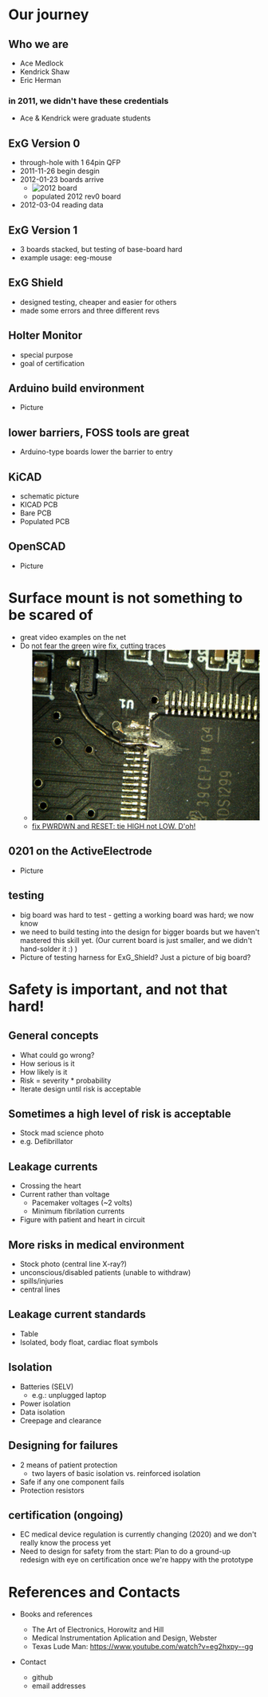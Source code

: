 # Our journey

## Who we are
- Ace Medlock
- Kendrick Shaw
- Eric Herman
### in 2011, we didn't have these credentials
- Ace & Kendrick were graduate students

## ExG Version 0
 - through-hole with 1 64pin QFP
 - 2011-11-26 begin desgin
 - 2012-01-23 boards arrive
     - ![2012 board](../photos/eeg-mouse_rev_0.0-DSC00681.jpg)
     - populated 2012 rev0 board
 - 2012-03-04 reading data

## ExG Version 1
- 3 boards stacked, but testing of base-board hard
- example usage: eeg-mouse

## ExG Shield
- designed testing, cheaper and easier for others
- made some errors and three different revs

## Holter Monitor
- special purpose
- goal of certification


## Arduino build environment
- Picture

## lower barriers, FOSS tools are great
- Arduino-type boards lower the barrier to entry

## KiCAD
- schematic picture
- KICAD PCB
- Bare PCB
- Populated PCB

## OpenSCAD
- Picture

# Surface mount is not something to be scared of
- great video examples on the net
- Do not fear the green wire fix, cutting traces
    - ![broken-pin-green-wire](../photos/kms15-shield-broken-pin-GreenwireZoomOut.jpg)
    - [fix PWRDWN and RESET: tie HIGH not LOW. D'oh!](https://github.com/OpenElectronicsLab/OpenHardwareExG_Shield/commit/507f61efbbbc3e7b2749c49335f21cd2c08a47c7)

## 0201 on the ActiveElectrode
- Picture

## testing
- big board was hard to test - getting a working board was hard; we now know 
- we need to build testing into the design for bigger boards but we haven't mastered this skill yet. (Our current board is just smaller, and we didn't hand-solder it :) )
- Picture of testing harness for ExG_Shield? Just a picture of big board?

# Safety is important, and not that hard!

## General concepts
- What could go wrong?
- How serious is it
- How likely is it
- Risk = severity * probability
- Iterate design until risk is acceptable

## Sometimes a high level of risk is acceptable
  - Stock mad science photo
  - e.g. Defibrillator

## Leakage currents
- Crossing the heart
- Current rather than voltage
    - Pacemaker voltages (~2 volts)
    - Minimum fibrilation currents
- Figure with patient and heart in circuit

## More risks in medical environment
 - Stock photo (central line X-ray?)
 - unconscious/disabled patients (unable to withdraw)
 - spills/injuries
 - central lines

## Leakage current standards
- Table
- Isolated, body float, cardiac float symbols

## Isolation
- Batteries (SELV)
    - e.g.: unplugged laptop
- Power isolation
- Data isolation
- Creepage and clearance

## Designing for failures 
- 2 means of patient protection
    - two layers of basic isolation
      vs. reinforced isolation
- Safe if any one component fails
- Protection resistors

## certification (ongoing)
- EC medical device regulation is currently changing (2020) and we don't really know the process yet
- Need to design for safety from the start: Plan to do a ground-up redesign with eye on certification once we're happy with the prototype

# References and Contacts

- Books and references
     - The Art of Electronics, Horowitz and Hill
     - Medical Instrumentation Aplication and Design, Webster
     - Texas Lude Man: https://www.youtube.com/watch?v=eg2hxpy--gg

- Contact
    - github
    - email addresses
